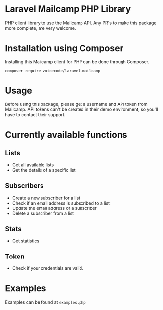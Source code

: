 # Laravel Mailcamp PHP Library

PHP client library to use the Mailcamp API.
Any PR's to make this package more complete, are very welcome.

# Installation using Composer
Installing this Mailcamp client for PHP can be done through Composer.

`composer require voicecode/laravel-mailcamp`

# Usage
Before using this package, please get a username and API token from Mailcamp. 
API tokens can't be created in their demo environment, so you'll have to contact their support.

# Currently available functions

## Lists
- Get all available lists
- Get the details of a specific list

## Subscribers
- Create a new subscriber for a list
- Check if an email address is subscribed to a list
- Update the email address of a subscriber
- Delete a subscriber from a list

## Stats
- Get statistics

## Token
- Check if your credentials are valid.

# Examples
Examples can be found at `examples.php`